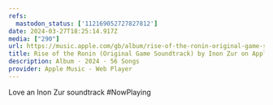 ```yaml
---
refs:
  mastodon_status: ['112169052727827812']
date: 2024-03-27T18:25:14.917Z
media: ["290"]
url: https://music.apple.com/gb/album/rise-of-the-ronin-original-game-soundtrack/1735746855
title: Rise of the Ronin (Original Game Soundtrack) by Inon Zur on Apple Music
description: Album · 2024 · 56 Songs
provider: Apple Music - Web Player
---
```


Love an Inon Zur soundtrack #NowPlaying


